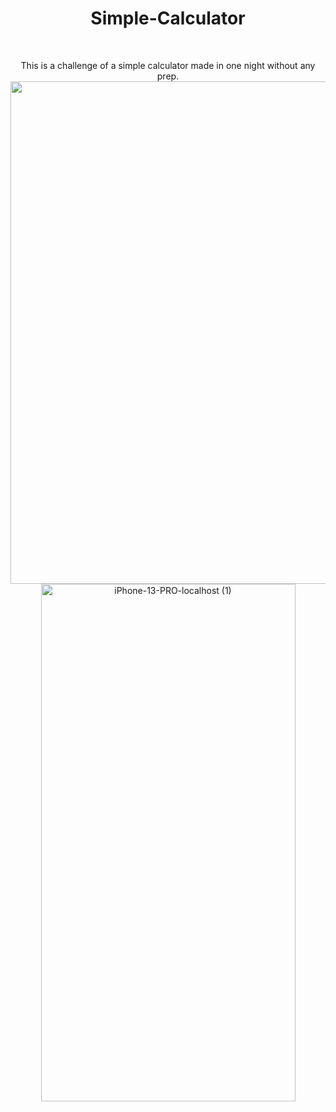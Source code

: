<h1 align="center">Simple-Calculator</h1><br/>
<p align="center">
This is a challenge of a simple calculator made in one night without any prep.
<img width="1400" height="804" alt="Macbook-Air-localhost (1)" src="https://github.com/user-attachments/assets/8a84cc1f-7342-48e4-bb35-9077ef5240ab" />
<img width="407" height="828" alt="iPhone-13-PRO-localhost (1)" src="https://github.com/user-attachments/assets/49f5c9a3-0e33-4260-bb09-0bdf62c185ee" />
</p>
